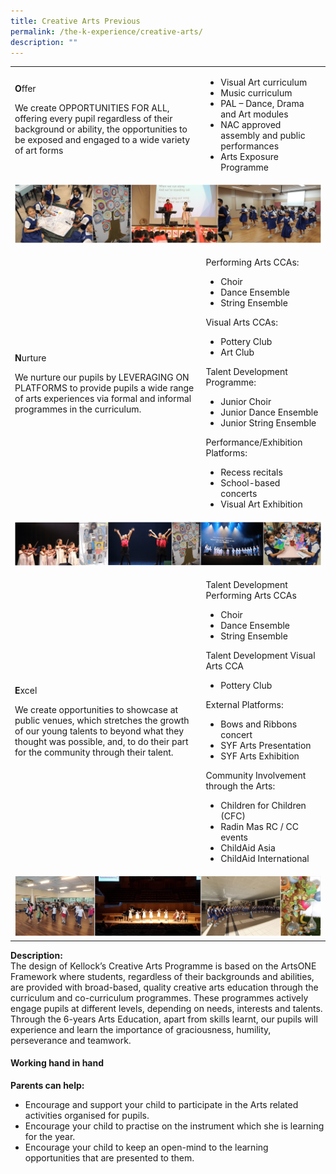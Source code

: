 ```yaml
---
title: Creative Arts Previous
permalink: /the-k-experience/creative-arts/
description: ""
---
```



<table class="ive_eobj_center iveo_table ives_tab_simple3">
<tbody>
<tr>
<td>
<p><strong>O</strong>ffer</p>
<p>We create OPPORTUNITIES FOR ALL, offering every pupil regardless of their background or ability, the opportunities to be exposed and engaged to a wide variety of art forms</p>
<div>&nbsp;</div>
</td>
<td>
<div>
<ul>
<li>Visual Art curriculum</li>
<li>Music curriculum&nbsp;</li>
<li>PAL &ndash; Dance, Drama and Art modules</li>
<li>NAC approved assembly and public performances&nbsp;</li>
<li>Arts Exposure Programme&nbsp;</li>
</ul>
</div>
</td>
</tr>
<tr>
<td colspan="2"><img src="/images/ca1.png"></td>
</tr>
<tr>
<td>
<p><strong>N</strong>urture</p>
<p>We nurture our pupils by LEVERAGING ON PLATFORMS to provide pupils a wide range of arts experiences via formal and informal programmes in the curriculum.</p>
</td>
<td>
<p>Performing Arts CCAs:</p>
<div>
<ul>
<li>Choir</li>
<li>Dance Ensemble</li>
<li>String Ensemble&nbsp;</li>
</ul>
</div>
<p>Visual Arts CCAs:</p>
<div>
<ul>
<li>Pottery Club</li>
<li>Art Club</li>
</ul>
</div>
<div>
<p>Talent Development Programme:</p>
<div>
<ul>
<li>Junior Choir&nbsp;</li>
<li>Junior Dance Ensemble&nbsp;</li>
<li>Junior String Ensemble&nbsp;</li>
</ul>
</div>
<p>Performance/Exhibition Platforms:</p>
<div>
<ul>
<li>Recess recitals&nbsp;</li>
<li>School-based concerts&nbsp;</li>
<li>Visual Art Exhibition&nbsp;</li>
</ul>
</div>
</div>
</td>
</tr>
<tr>
<td colspan="2"><img src="/images/ca2.png"></td>
</tr>
<tr>
<td>
<p><strong>E</strong>xcel</p>
<p>We create opportunities to showcase at public venues, which stretches the growth of our young talents to beyond what they thought was possible, and, to do their part for the community through their talent.</p>
</td>
<td>
<p>Talent Development Performing Arts CCAs&nbsp;</p>
<ul>
<li>Choir</li>
<li>Dance Ensemble</li>
<li>String Ensemble</li>
</ul>
<p>Talent Development Visual Arts CCA</p>
<ul>
<li>Pottery Club&nbsp;</li>
</ul>
<p>External Platforms:</p>
<ul>
<li>Bows and Ribbons concert</li>
<li>SYF Arts Presentation</li>
<li>SYF Arts Exhibition</li>
</ul>
<p>Community Involvement through the Arts:</p>
<ul>
<li>Children for Children (CFC)</li>
<li>Radin Mas RC / CC events</li>
<li>ChildAid Asia&nbsp;</li>
<li>ChildAid International&nbsp;</li>
</ul>
</td>
</tr>
<tr>
<td colspan="2"><img src="/images/ca3.png"></td>
</tr>
</tbody>
</table>
<p><strong>Description:<br /></strong>The design of Kellock&rsquo;s Creative Arts Programme is based on the ArtsONE Framework where students, regardless of their backgrounds and abilities, are provided with broad-based, quality creative arts education through the curriculum and co-curriculum programmes. These programmes actively engage pupils at different levels, depending on needs, interests and talents. Through the 6-years Arts Education, apart from skills learnt, our pupils will experience and learn the importance of graciousness, humility, perseverance and teamwork.</p>
<h4><strong>Working hand in hand</strong></h4>
<p><strong>Parents can help:</strong></p>
<ul>
<li>Encourage and support your child to participate in the Arts related activities organised for pupils.&nbsp;</li>
<li>Encourage your child to practise on the instrument which she is learning for the year.&nbsp;</li>
<li>Encourage your child to keep an open-mind to the learning opportunities that are presented to them.</li>
</ul>